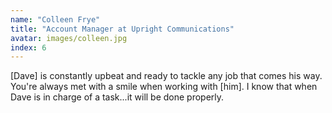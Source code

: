 ```yaml
---
name: "Colleen Frye"
title: "Account Manager at Upright Communications"
avatar: images/colleen.jpg
index: 6
---
```

[Dave] is constantly upbeat and ready to tackle any job that comes his way. You're always met with a smile when working with [him]. I know that when Dave is in charge of a task...it will be done properly.
